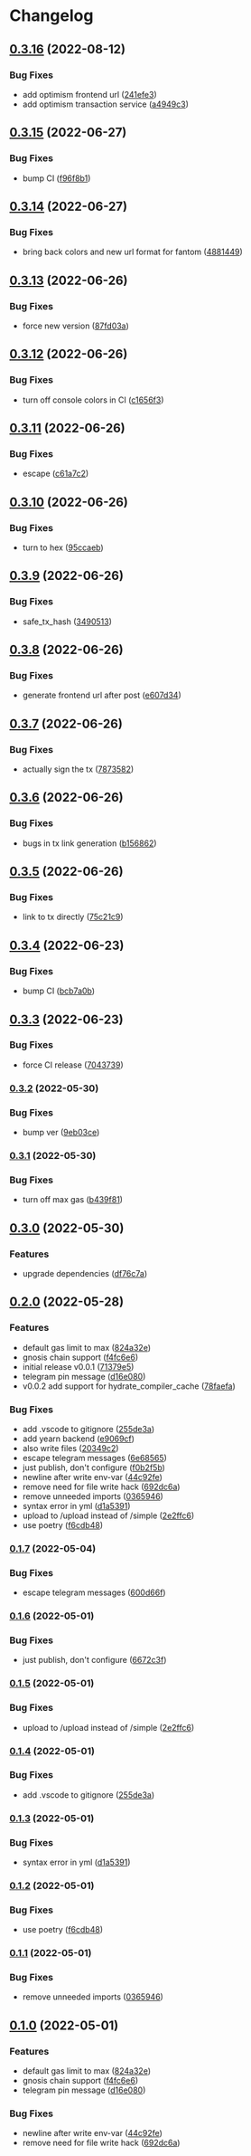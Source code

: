# Changelog

## [0.3.16](https://github.com/yearn/yearn-multisig-ci-scripts/compare/v0.3.15...v0.3.16) (2022-08-12)


### Bug Fixes

* add optimism frontend url ([241efe3](https://github.com/yearn/yearn-multisig-ci-scripts/commit/241efe3c0fe0bb56ec63889e1b3fc2ffb94234a8))
* add optimism transaction service ([a4949c3](https://github.com/yearn/yearn-multisig-ci-scripts/commit/a4949c37af3c1b44a3f6711346af02d58cbbac8d))

## [0.3.15](https://github.com/yearn/yearn-multisig-ci-scripts/compare/v0.3.14...v0.3.15) (2022-06-27)


### Bug Fixes

* bump CI ([f96f8b1](https://github.com/yearn/yearn-multisig-ci-scripts/commit/f96f8b1fb1b21b91969b20cfa29e074d7c6a055c))

## [0.3.14](https://github.com/yearn/yearn-multisig-ci-scripts/compare/v0.3.13...v0.3.14) (2022-06-27)


### Bug Fixes

* bring back colors and new url format for fantom ([4881449](https://github.com/yearn/yearn-multisig-ci-scripts/commit/4881449dab28d2a9232394d2fe5c224214424f0c))

## [0.3.13](https://github.com/yearn/yearn-multisig-ci-scripts/compare/v0.3.12...v0.3.13) (2022-06-26)


### Bug Fixes

* force new version ([87fd03a](https://github.com/yearn/yearn-multisig-ci-scripts/commit/87fd03a6ea0b818492f0139b64027617e7ae8b00))

## [0.3.12](https://github.com/yearn/yearn-multisig-ci-scripts/compare/v0.3.11...v0.3.12) (2022-06-26)


### Bug Fixes

* turn off console colors in CI ([c1656f3](https://github.com/yearn/yearn-multisig-ci-scripts/commit/c1656f3cdcc226cdc8a2f32c58de0ffb8ee169d4))

## [0.3.11](https://github.com/yearn/yearn-multisig-ci-scripts/compare/v0.3.10...v0.3.11) (2022-06-26)


### Bug Fixes

* escape ([c61a7c2](https://github.com/yearn/yearn-multisig-ci-scripts/commit/c61a7c239e011bb099f42ff0c2380d985aae061e))

## [0.3.10](https://github.com/yearn/yearn-multisig-ci-scripts/compare/v0.3.9...v0.3.10) (2022-06-26)


### Bug Fixes

* turn to hex ([95ccaeb](https://github.com/yearn/yearn-multisig-ci-scripts/commit/95ccaebc5dc9d207583e55a749827beb2ac0e9a3))

## [0.3.9](https://github.com/yearn/yearn-multisig-ci-scripts/compare/v0.3.8...v0.3.9) (2022-06-26)


### Bug Fixes

* safe_tx_hash ([3490513](https://github.com/yearn/yearn-multisig-ci-scripts/commit/34905138655ad145fb89ce41c31062705b015738))

## [0.3.8](https://github.com/yearn/yearn-multisig-ci-scripts/compare/v0.3.7...v0.3.8) (2022-06-26)


### Bug Fixes

* generate frontend url after post ([e607d34](https://github.com/yearn/yearn-multisig-ci-scripts/commit/e607d348fe2a361939bedfbf24799cb5855b53ae))

## [0.3.7](https://github.com/yearn/yearn-multisig-ci-scripts/compare/v0.3.6...v0.3.7) (2022-06-26)


### Bug Fixes

* actually sign the tx ([7873582](https://github.com/yearn/yearn-multisig-ci-scripts/commit/78735824cd97f3fcd1470ce05eecb236121d3e1b))

## [0.3.6](https://github.com/yearn/yearn-multisig-ci-scripts/compare/v0.3.5...v0.3.6) (2022-06-26)


### Bug Fixes

* bugs in tx link generation ([b156862](https://github.com/yearn/yearn-multisig-ci-scripts/commit/b156862ab78f9b99e30682da3d37bf1eca838a2c))

## [0.3.5](https://github.com/yearn/yearn-multisig-ci-scripts/compare/v0.3.4...v0.3.5) (2022-06-26)


### Bug Fixes

* link to tx directly ([75c21c9](https://github.com/yearn/yearn-multisig-ci-scripts/commit/75c21c96c23765a5b170c33116ed98d96d464e67))

## [0.3.4](https://github.com/yearn/yearn-multisig-ci-scripts/compare/v0.3.3...v0.3.4) (2022-06-23)


### Bug Fixes

* bump CI ([bcb7a0b](https://github.com/yearn/yearn-multisig-ci-scripts/commit/bcb7a0b5bd020990e8762b153d5be04f09a87c74))

## [0.3.3](https://github.com/yearn/yearn-multisig-ci-scripts/compare/v0.3.2...v0.3.3) (2022-06-23)


### Bug Fixes

* force CI release ([7043739](https://github.com/yearn/yearn-multisig-ci-scripts/commit/7043739e521daa20966ea8b3786a02d6b94efc7f))

### [0.3.2](https://github.com/yearn/yearn-multisig-ci-scripts/compare/v0.3.1...v0.3.2) (2022-05-30)


### Bug Fixes

* bump ver ([9eb03ce](https://github.com/yearn/yearn-multisig-ci-scripts/commit/9eb03cedc2005931348a81233a546301722f4139))

### [0.3.1](https://github.com/yearn/yearn-multisig-ci-scripts/compare/v0.3.0...v0.3.1) (2022-05-30)


### Bug Fixes

* turn off max gas ([b439f81](https://github.com/yearn/yearn-multisig-ci-scripts/commit/b439f81ffb8e100ccabbddda795795b55673b2e8))

## [0.3.0](https://github.com/yearn/yearn-multisig-ci-scripts/compare/v0.2.0...v0.3.0) (2022-05-30)


### Features

* upgrade dependencies ([df76c7a](https://github.com/yearn/yearn-multisig-ci-scripts/commit/df76c7a19489669a20e6f30754ab981f7b9c74e4))

## [0.2.0](https://github.com/yearn/yearn-multisig-ci-scripts/compare/v0.1.5...v0.2.0) (2022-05-28)


### Features

* default gas limit to max ([824a32e](https://github.com/yearn/yearn-multisig-ci-scripts/commit/824a32eb5f31c9bb83b8ba1ac1996f5d7eba9f8a))
* gnosis chain support ([f4fc6e6](https://github.com/yearn/yearn-multisig-ci-scripts/commit/f4fc6e6fee6f1771c048daa468954b288f7fcead))
* initial release v0.0.1 ([71379e5](https://github.com/yearn/yearn-multisig-ci-scripts/commit/71379e58a67c87d57d487583142f137165939b31))
* telegram pin message ([d16e080](https://github.com/yearn/yearn-multisig-ci-scripts/commit/d16e0803443aae96f6ae103e21869d02deb256f2))
* v0.0.2 add support for hydrate_compiler_cache ([78faefa](https://github.com/yearn/yearn-multisig-ci-scripts/commit/78faefa5bda057aa26ee723e3b16865bfcaf3d93))


### Bug Fixes

* add .vscode to gitignore ([255de3a](https://github.com/yearn/yearn-multisig-ci-scripts/commit/255de3a5d54ed761bf323505dede021287bc5f4a))
* add yearn backend ([e9069cf](https://github.com/yearn/yearn-multisig-ci-scripts/commit/e9069cfaf69c03646ae2141be627cc9d3f44e76a))
* also write files ([20349c2](https://github.com/yearn/yearn-multisig-ci-scripts/commit/20349c25c9a93a263f6fa1bb11f84d32bd0ffd2c))
* escape telegram messages ([6e68565](https://github.com/yearn/yearn-multisig-ci-scripts/commit/6e685659158ca16d549656dd1f175de48100c91e))
* just publish, don't configure ([f0b2f5b](https://github.com/yearn/yearn-multisig-ci-scripts/commit/f0b2f5b8dfea31507a0e7a1f748be5357c50d15b))
* newline after write env-var ([44c92fe](https://github.com/yearn/yearn-multisig-ci-scripts/commit/44c92fe42c1d12993da280036794f91e5f4be4bb))
* remove need for file write hack ([692dc6a](https://github.com/yearn/yearn-multisig-ci-scripts/commit/692dc6ad4e924495b0350c7cf17a8deb3692de4f))
* remove unneeded imports ([0365946](https://github.com/yearn/yearn-multisig-ci-scripts/commit/0365946560410280398711f1b92e1a8100a7ad37))
* syntax error in yml ([d1a5391](https://github.com/yearn/yearn-multisig-ci-scripts/commit/d1a5391da174acf1e73053e21b6f958a7c6e758e))
* upload to /upload instead of /simple ([2e2ffc6](https://github.com/yearn/yearn-multisig-ci-scripts/commit/2e2ffc635d355b5098d407aeb0deea8e0ec625be))
* use poetry ([f6cdb48](https://github.com/yearn/yearn-multisig-ci-scripts/commit/f6cdb48b5531df1883cef422474be2323b454b19))

### [0.1.7](https://github.com/yearn/yearn-multisig-ci-scripts/compare/v0.1.6...v0.1.7) (2022-05-04)


### Bug Fixes

* escape telegram messages ([600d66f](https://github.com/yearn/yearn-multisig-ci-scripts/commit/600d66f3637c910dd955fc45cdd92b47129b334c))

### [0.1.6](https://github.com/yearn/yearn-multisig-ci-scripts/compare/v0.1.5...v0.1.6) (2022-05-01)


### Bug Fixes

* just publish, don't configure ([6672c3f](https://github.com/yearn/yearn-multisig-ci-scripts/commit/6672c3f9e7c798735c7278eb0651cb2ff94d84f9))

### [0.1.5](https://github.com/yearn/yearn-multisig-ci-scripts/compare/v0.1.4...v0.1.5) (2022-05-01)


### Bug Fixes

* upload to /upload instead of /simple ([2e2ffc6](https://github.com/yearn/yearn-multisig-ci-scripts/commit/2e2ffc635d355b5098d407aeb0deea8e0ec625be))

### [0.1.4](https://github.com/yearn/yearn-multisig-ci-scripts/compare/v0.1.3...v0.1.4) (2022-05-01)


### Bug Fixes

* add .vscode to gitignore ([255de3a](https://github.com/yearn/yearn-multisig-ci-scripts/commit/255de3a5d54ed761bf323505dede021287bc5f4a))

### [0.1.3](https://github.com/yearn/yearn-multisig-ci-scripts/compare/v0.1.2...v0.1.3) (2022-05-01)


### Bug Fixes

* syntax error in yml ([d1a5391](https://github.com/yearn/yearn-multisig-ci-scripts/commit/d1a5391da174acf1e73053e21b6f958a7c6e758e))

### [0.1.2](https://github.com/yearn/yearn-multisig-ci-scripts/compare/v0.1.1...v0.1.2) (2022-05-01)


### Bug Fixes

* use poetry ([f6cdb48](https://github.com/yearn/yearn-multisig-ci-scripts/commit/f6cdb48b5531df1883cef422474be2323b454b19))

### [0.1.1](https://github.com/yearn/yearn-multisig-ci-scripts/compare/v0.1.0...v0.1.1) (2022-05-01)


### Bug Fixes

* remove unneeded imports ([0365946](https://github.com/yearn/yearn-multisig-ci-scripts/commit/0365946560410280398711f1b92e1a8100a7ad37))

## [0.1.0](https://github.com/yearn/yearn-multisig-ci-scripts/compare/v0.0.3...v0.1.0) (2022-05-01)


### Features

* default gas limit to max ([824a32e](https://github.com/yearn/yearn-multisig-ci-scripts/commit/824a32eb5f31c9bb83b8ba1ac1996f5d7eba9f8a))
* gnosis chain support ([f4fc6e6](https://github.com/yearn/yearn-multisig-ci-scripts/commit/f4fc6e6fee6f1771c048daa468954b288f7fcead))
* telegram pin message ([d16e080](https://github.com/yearn/yearn-multisig-ci-scripts/commit/d16e0803443aae96f6ae103e21869d02deb256f2))


### Bug Fixes

* newline after write env-var ([44c92fe](https://github.com/yearn/yearn-multisig-ci-scripts/commit/44c92fe42c1d12993da280036794f91e5f4be4bb))
* remove need for file write hack ([692dc6a](https://github.com/yearn/yearn-multisig-ci-scripts/commit/692dc6ad4e924495b0350c7cf17a8deb3692de4f))
